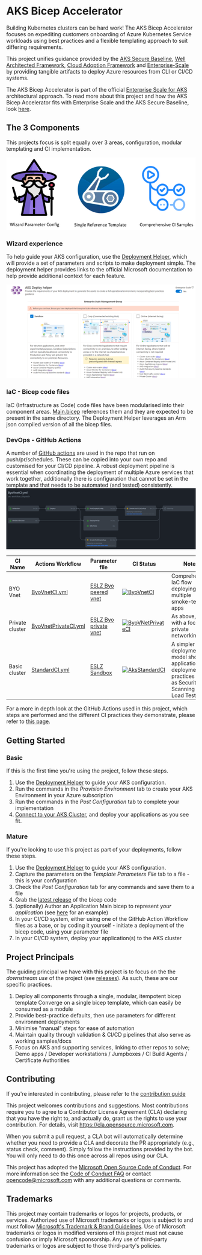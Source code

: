 # AKS Bicep Accelerator

Building Kubernetes clusters can be hard work! The AKS Bicep Accelerator focuses on expediting customers onboarding of Azure Kubernetes Service workloads using best practices and a flexible templating approach to suit differing requirements.

This project unifies guidance provided by the [AKS Secure Baseline](https://docs.microsoft.com/en-us/azure/architecture/reference-architectures/containers/aks/secure-baseline-aks), [Well Architected Framework](https://docs.microsoft.com/en-us/azure/architecture/framework/), [Cloud Adoption Framework](https://azure.microsoft.com/en-gb/cloud-adoption-framework/) and [Enterprise-Scale](https://github.com/Azure/Enterprise-Scale) by providing tangible artifacts to deploy Azure resources from CLI or CI/CD systems.

The AKS Bicep Accelerator is part of the official [Enterprise Scale for AKS](https://github.com/Azure/enterprise-scale-for-aks) architectural approach. To read more about this project and how the AKS Bicep Accelerator fits with Enterprise Scale and the AKS Secure Baseline, look [here](referencearchs.md). 

## The 3 Components

This projects focus is split equally over 3 areas, configuration, modular templating and CI implementation.

![project component areas](docassets/AKSBicepComponents.png)

### Wizard experience

To help guide your AKS configuration, use the [Deployment Helper](https://azure.github.io/Aks-Construction/), which will provide a set of parameters and scripts to make deployment simple. The deployment helper provides links to the official Microsoft documentation to help provide additional context for each feature.

[![preview screenshot of the helper wizard](helper_preview_es.png)](https://azure.github.io/Aks-Construction/)

### IaC - Bicep code files

IaC (Infrastructure as Code) code files have been modularised into their component areas. [Main.bicep](bicep/main.bicep) references them and they are expected to be present in the same directory. The Deployment Helper leverages an Arm json compiled version of all the bicep files.

### DevOps - GitHub Actions

A number of [GitHub actions](https://github.com/Azure/Aks-Construction/tree/main/.github/workflows) are used in the repo that run on push/pr/schedules. These can be copied into your own repo and customised for your CI/CD pipeline. A robust deployment pipeline is essential when coordinating the deployment of multiple Azure services that work together, additionally there is configuration that cannot be set in the template and that needs to be automated (and tested) consistently. 
![preview screenshot of the helper wizard](docassets/ghactionworkflow.jpg)

CI Name | Actions Workflow | Parameter file | CI Status | Notes
|--------|--------|--------|-----------|------|
| BYO Vnet | [ByoVnetCI.yml](https://github.com/Azure/Aks-Construction/blob/main/.github/workflows/ByoVnetCI.yml) | [ESLZ Byo peered vnet](.github/workflows_dep/AksDeploy-ByoVnet.parameters.json) | [![ByoVnetCI](https://github.com/Azure/Aks-Construction/actions/workflows/ByoVnetCI.yml/badge.svg?branch=main)](https://github.com/Azure/Aks-Construction/actions/workflows/ByoVnetCI.yml) | Comprehensive IaC flow deploying multiple smoke-test apps |
| Private cluster | [ByoVnetPrivateCI.yml](https://github.com/Azure/Aks-Construction/blob/main/.github/workflows/ByoVnetPrivateCI.yml) | [ESLZ Byo private vnet](.github/workflows_dep/AksDeploy-ByoVnetPrivate.parameters.json) | [![ByoVNetPrivateCI](https://github.com/Azure/Aks-Construction/actions/workflows/ByoVnetPrivateCI.yml/badge.svg)](https://github.com/Azure/Aks-Construction/actions/workflows/ByoVnetPrivateCI.yml)| As above, but with a focus on private networking |
| Basic cluster | [StandardCI.yml](https://github.com/Azure/Aks-Construction/blob/main/.github/workflows/StandardCI.yml) | [ESLZ Sandbox](.github/workflows_dep/AksDeploy-Basic.parameters.json) | [![AksStandardCI](https://github.com/Azure/Aks-Construction/actions/workflows/StandardCI.yml/badge.svg)](https://github.com/Azure/Aks-Construction/actions/workflows/StandardCI.yml) | A simpler deployment model showing application deployment practices such as Security Scanning and Load Testing |

For a more in depth look at the GitHub Actions used in this project, which steps are performed and the different CI practices they demonstrate, please refer to [this page](GhActions.md).

## Getting Started

### Basic

If this is the first time you're using the project, follow these steps.

1. Use the [Deployment Helper](https://azure.github.io/Aks-Construction/) to guide your AKS configuration. 
1. Run the commands in the *Provision Environment* tab to create your AKS Environment in your Azure subscription
1. Run the commands in the *Post Configuration* tab to complete your implementation
1. [Connect to your AKS Cluster](https://docs.microsoft.com/en-us/azure/aks/kubernetes-walkthrough#connect-to-the-cluster), and deploy your applications as you see fit.

### Mature

If you're looking to use this project as part of your deployments, follow these steps.

1. Use the [Deployment Helper](https://azure.github.io/Aks-Construction/) to guide your AKS configuration. 
1. Capture the parameters on the *Template Parameters File* tab to a file - this is your configuration
1. Check the *Post Configuration* tab for any commands and save them to a file
1. Grab the [latest release](https://github.com/Azure/Aks-Construction/releases) of the bicep code
1. (optionally) Author an Application Main bicep to represent *your application* (see [here](https://github.com/Azure/Aks-Construction/blob/main/samples/SampleAppMain.bicep) for an example)
1. In your CI/CD system, either using one of the GitHub Action Workflow files as a base, or by coding it yourself - initiate a deployment of the bicep code, using your parameter file
1. In your CI/CD system, deploy your application(s) to the AKS cluster

## Project Principals

The guiding principal we have with this project is to focus on the the *downstream use* of the project (see [releases](https://github.com/Azure/Aks-Construction/releases)). As such, these are our specific practices.
1. Deploy all components through a single, modular, itempotent bicep template Converge on a single bicep template, which can easily be consumed as a module
2. Provide best-practice defaults, then use parameters for different environment deployments
3. Minimise "manual" steps for ease of automation
4. Maintain quality through validation & CI/CD pipelines that also serve as working samples/docs
5. Focus on AKS and supporting services, linking to other repos to solve; Demo apps / Developer workstations / Jumpboxes / CI Build Agents / Certificate Authorities

## Contributing

If you're interested in contributing, please refer to the [contribution guide](CONTRIBUTING.md)

This project welcomes contributions and suggestions.  Most contributions require you to agree to a
Contributor License Agreement (CLA) declaring that you have the right to, and actually do, grant us
the rights to use your contribution. For details, visit https://cla.opensource.microsoft.com.

When you submit a pull request, a CLA bot will automatically determine whether you need to provide
a CLA and decorate the PR appropriately (e.g., status check, comment). Simply follow the instructions
provided by the bot. You will only need to do this once across all repos using our CLA.

This project has adopted the [Microsoft Open Source Code of Conduct](https://opensource.microsoft.com/codeofconduct/).
For more information see the [Code of Conduct FAQ](https://opensource.microsoft.com/codeofconduct/faq/) or
contact [opencode@microsoft.com](mailto:opencode@microsoft.com) with any additional questions or comments.

## Trademarks

This project may contain trademarks or logos for projects, products, or services. Authorized use of Microsoft 
trademarks or logos is subject to and must follow 
[Microsoft's Trademark & Brand Guidelines](https://www.microsoft.com/en-us/legal/intellectualproperty/trademarks/usage/general).
Use of Microsoft trademarks or logos in modified versions of this project must not cause confusion or imply Microsoft sponsorship.
Any use of third-party trademarks or logos are subject to those third-party's policies.
